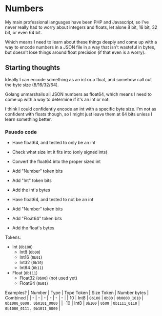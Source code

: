 # Numbers

My main professional languages have been PHP and Javascript, so I've never
really had to worry about integers and floats, let alone 8 bit, 16 bit, 32 bit,
or even 64 bit.

Which means I need to learn about these things deeply and come up with a way to
encode numbers in a JSON file in a way that isn't wasteful in bytes, but doesn't
lose things around float precision (if that even is a worry).

## Starting thoughts

Ideally I can encode something as an int or a float, and somehow call out the
byte size (8/16/32/64).

Golang unmarshalls all JSON numbers as float64, which means I need to come up
with a way to determine if it's an int or not.

I think I could confidently encode an int with a specific byte size. I'm not as
confident with floats though, so I might just leave them at 64 bits unless I
learn something better.

### Psuedo code

* Have float64, and tested to only be an int
* Check what size int it fits into (only signed ints)
* Convert the float64 into the proper sized int
* Add "Number" token bits
* Add "Int<bit size>" token bits
* Add the int's bytes

* Have float64, and tested to not be an int
* Add "Number" token bits
* Add "Float64" token bits
* Add the float's bytes

Tokens:
* Int (`0b100`)
  * Int8  (`0b00`)
  * Int16 (`0b01`)
  * Int32 (`0b10`)
  * Int64 (`0b11`)
* Float (`0b111`)
  * Float32 (`0b00`) (not used yet)
  * Float64 (`0b01`)

Examples?
| Number | Type | Type Token | Size Token | Number bytes | Combined |
| - | - | - | - | - | - |
| 10 | Int8 | `0b100` | `0b00` | `0b0000_1010` | `0b1000_0000, 0b0101_0000` |
| -10 | Int8 | `0b100` | `0b00` | `0b1111_0110` | `0b1000_0111, 0b1011_0000` |

